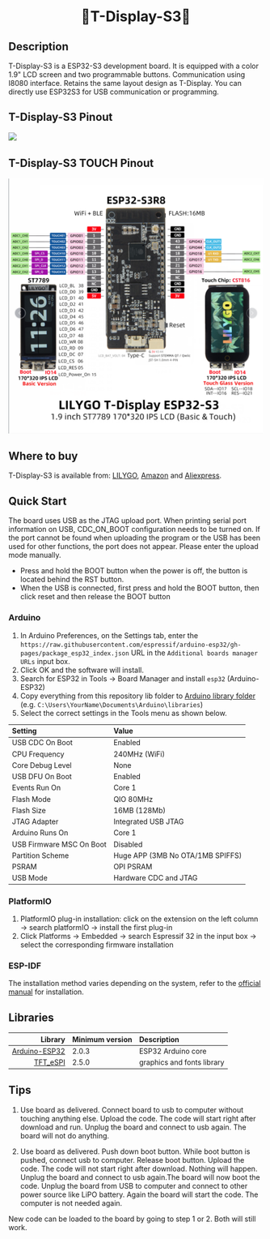 <h1 align = "center"> 🌟T-Display-S3🌟</h1>

## Description

T-Display-S3 is a ESP32-S3 development board. It is equipped with a color 1.9" LCD screen and two programmable buttons. Communication using I8080 interface. Retains the same layout design as T-Display. You can directly use ESP32S3 for USB communication or programming.

## T-Display-S3 Pinout

![](image/T-DISPLAY-S3.jpg)

## T-Display-S3 TOUCH Pinout

![](image/T-DISPLAY-S3-TOUCH.png)


## Where to buy

T-Display-S3 is available from: [LILYGO](https://www.lilygo.cc/products/t-display-s3), [Amazon](https://www.amazon.com/dp/B0B7X5RVTH?ref=myi_title_dp) and [Aliexpress](https://www.aliexpress.com/item/3256804310228562.html).

## Quick Start

The board uses USB as the JTAG upload port. When printing serial port information on USB, CDC_ON_BOOT configuration needs to be turned on. 
If the port cannot be found when uploading the program or the USB has been used for other functions, the port does not appear. 
Please enter the upload mode manually. 
-  Press and hold the BOOT button when the power is off, the button is located behind the RST button.
-  When the USB is connected, first press and hold the BOOT button, then click reset and then release the BOOT button

### Arduino

1. In Arduino Preferences, on the Settings tab, enter the `https://raw.githubusercontent.com/espressif/arduino-esp32/gh-pages/package_esp32_index.json` URL in the `Additional boards manager URLs` input box. 
2. Click OK and the software will install. 
3. Search for ESP32 in Tools → Board Manager and install `esp32` (Arduino-ESP32)
4. Copy everything from this repository lib folder to [Arduino library folder](https://docs.arduino.cc/software/ide-v1/tutorials/installing-libraries#manual-installation) (e.g. `C:\Users\YourName\Documents\Arduino\libraries`)
5. Select the correct settings in the Tools menu as shown below.

| Setting                  | Value                            |
| :----------------------- | :------------------------------- |
| USB CDC On Boot          | Enabled                          |
| CPU Frequency            | 240MHz (WiFi)                    |
| Core Debug Level         | None                             |
| USB DFU On Boot          | Enabled                          |
| Events Run On            | Core 1                           |
| Flash Mode               | QIO 80MHz                        |
| Flash Size               | 16MB (128Mb)                     |
| JTAG Adapter             | Integrated USB JTAG              |
| Arduino Runs On          | Core 1                           |
| USB Firmware MSC On Boot | Disabled                         |
| Partition Scheme         | Huge APP (3MB No OTA/1MB SPIFFS) |
| PSRAM                    | OPI PSRAM                        |
| USB Mode                 | Hardware CDC and JTAG            |

### PlatformIO

1. PlatformIO plug-in installation: click on the extension on the left column → search platformIO → install the first plug-in
2. Click Platforms → Embedded → search Espressif 32 in the input box → select the corresponding firmware installation

### ESP-IDF

The installation method varies depending on the system, refer to the [official manual](https://docs.espressif.com/projects/esp-idf/en/latest/esp32/get-started/index.html) for installation.

## Libraries

| Library | Minimum version | Description | 
| ------: | :-------------- | :---------- |
| [Arduino-ESP32](https://github.com/espressif/arduino-esp32) | 2.0.3 | ESP32 Arduino core |
| [TFT_eSPI](https://github.com/Bodmer/TFT_eSPI) | 2.5.0 | graphics and fonts library |

## Tips

1. Use board as delivered. Connect board to usb to computer without
touching anything else. Upload the code. The code will start right after
download and run. Unplug the board and connect to usb again. The board
will not do anything.

2. Use board as delivered. Push down boot button. While boot button is
pushed, connect usb to computer. Release boot button. Upload the code.
The code will not start right after download. Nothing will happen.
Unplug the board and connect to usb again.The board will now boot the
code. Unplug the board from USB to computer and connect to other power
source like LiPO battery. Again the board will start the code. The
computer is not needed again.

New code can be loaded to the board by going to step 1 or 2. Both will
still work.

